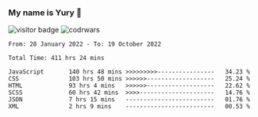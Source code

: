 ### My name is Yury 👋 
![visitor badge](https://visitor-badge.glitch.me/badge?page_id=litury.visitor-badge&left_text=My%20Page%20Visitors)  ![codrwars](https://www.codewars.com/users/litury/badges/micro) 


<!--START_SECTION:waka-->

```text
From: 28 January 2022 - To: 19 October 2022

Total Time: 411 hrs 24 mins

JavaScript       140 hrs 48 mins >>>>>>>>>----------------   34.23 %
CSS              103 hrs 50 mins >>>>>>-------------------   25.24 %
HTML             93 hrs 4 mins   >>>>>>-------------------   22.62 %
SCSS             60 hrs 42 mins  >>>>---------------------   14.76 %
JSON             7 hrs 15 mins   -------------------------   01.76 %
XML              2 hrs 9 mins    -------------------------   00.53 %
```

<!--END_SECTION:waka-->

